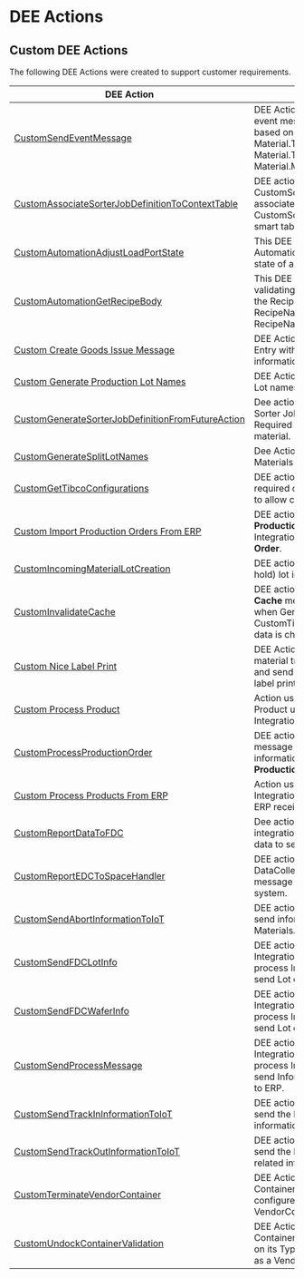 # DEE Actions

## Custom DEE Actions

The following DEE Actions were created to support customer requirements.

| DEE Action                     | Description       |
| ------                    | ------            |
| [CustomSendEventMessage](/cmf.custom.help/techspec>artifacts>deeactions>custom_send_event_message) | DEE Action used to publish Lot event messages to MessageBus based on Material action. E.g.: Material.TrackIn, Material.TrackOut, Material.MoveNext. |
| [CustomAssociateSorterJobDefinitionToContextTable](/cmf.custom.help/techspec>artifacts>deeactions>customassociatesorterjobdefinitiontocontexttable) | DEE action to create CustomSorterJobDefinition and associate to the context on CustomSorterJobDefinitionContext smart table. |
| [CustomAutomationAdjustLoadPortState](/cmf.custom.help/techspec>artifacts>deeactions>customautomationadjustloadportstate) | This DEE Action is triggered by IoT Automation in order to adjust the state of a Load Port. |
| [CustomAutomationGetRecipeBody](/cmf.custom.help/techspec>artifacts>deeactions>customautomationgetrecipebody) | This DEE is responsible for validating the Recipe and return the RecipeBody, the RecipeNameOnEquipment and RecipeName of a given Recipe. |
| [Custom Create Goods Issue Message](/cmf.custom.help/techspec>artifacts>deeactions>customcreategoodsissuemessage) | DEE Action to create an Integration Entry with Goods Issue information. |
| [Custom Generate Production Lot Names](/cmf.custom.help/techspec>artifacts>deeactions>customgenerateproductionlotnames) | DEE Action used to generate new Lot names. |
| [CustomGenerateSorterJobDefinitionFromFutureAction](/cmf.custom.help/techspec>artifacts>deeactions>customgeneratesorterjobdefinitionfromfutureaction) | Dee action to Generate a Custom Sorter Job Definition if exists a Required Future Action for a given material. |
| [CustomGenerateSplitLotNames](/cmf.custom.help/techspec>artifacts>deeactions>customgeneratesplitlotnames) | Dee Action used to generate Materials name for split lots. |
| [CustomGetTibcoConfigurations](/cmf.custom.help/techspec>artifacts>deeactions>customgettibcoconfigurations) | DEE action that retrieves the required configurations from MES to allow connecting to TibcoEMS. |
| [Custom Import Production Orders From ERP](/cmf.custom.help/techspec>artifacts>deeactions>customimportproductionordersfromerp) | DEE action to receive a list of **Production Orders** and create a Integration Entry per **Production Order**. |
| [CustomIncomingMaterialLotCreation](/cmf.custom.help/techspec>artifacts>deeactions>customincomingmateriallotcreation) | DEE action to create or update (on hold) lot incoming from ERP. |
| [CustomInvalidateCache](/cmf.custom.help/techspec>artifacts>deeactions>custominvalidatecache) | DEE action to publish an **Invalidate Cache** message to Message Bus when Generic Table CustomTibcoEMSGatewayResolver data is changed.. |
| [Custom Nice Label Print](/cmf.custom.help/techspec>artifacts>deeactions>customnicelabelprint) | DEE Action to be triggered on material track out to send retrieve and send information for the nice label printing. |
| [Custom Process Product](/cmf.custom.help/techspec>artifacts>deeactions>customprocessproduct) | Action used to create or update Product using body message of an Integration Entry. |
| [CustomProcessProductionOrder](/cmf.custom.help/techspec>artifacts>deeactions>customprocessproductionorder) | DEE action to receive a xml message with the needed information to create or update a **Production Order**. |
| [Custom Process Products From ERP](/cmf.custom.help/techspec>artifacts>deeactions>customprocessproductsfromerp) | Action used to create an Integration Entry per Product using ERP received message. |
| [CustomReportDataToFDC](/cmf.custom.help/techspec>artifacts>deeactions>customreportdatatofdc) | Dee action is triggered to create an integration entry with the material data to send to FDC. |
| [CustomReportEDCToSpaceHandler](/cmf.custom.help/techspec>artifacts>deeactions>customreportedctospacehandler) | DEE action to validate DataCollection and create a XML message to be sent to Space system. |
| [CustomSendAbortInformationToIoT](/cmf.custom.help/techspec>artifacts>deeactions>customsendabortinformationtoiot) | DEE action to Trigger IoT call to send information about Aborted Materials. |
| [CustomSendFDCLotInfo](/cmf.custom.help/techspec>artifacts>deeactions>customsendfdclotinfo) | DEE action to be triggered by the Integration Entry Handler to process Integration Entries and send Lot data to Onto FDC. |
| [CustomSendFDCWaferInfo](/cmf.custom.help/techspec>artifacts>deeactions>customsendfdcwaferinfo) | DEE action to be triggered by the Integration Entry Handler to process Integration Entries and send Lot data to Onto FDC. |
| [CustomSendProcessMessage](/cmf.custom.help/techspec>artifacts>deeactions>customsendprocessmessage) | DEE action to be triggered by the Integration Entry Handler to process Integration Entries and send Inform Goods Issue message to ERP. |
| [CustomSendTrackInInformationToIoT](/cmf.custom.help/techspec>artifacts>deeactions>customsendtrackininformationtoiot) | DEE action to Trigger IoT call to send the Materials TrackIn related information. |
| [CustomSendTrackOutInformationToIoT](/cmf.custom.help/techspec>artifacts>deeactions>customsendtrackoutinformationtoiot) | DEE action to Trigger IoT call to send the Materials Track Out related information. |
| [CustomTerminateVendorContainer](/cmf.custom.help/techspec>artifacts>deeactions>customterminatevendorcontainer) | DEE Action used to terminate a Container from a specific type configured as a VendorContainerType. |
| [CustomUndockContainerValidation](/cmf.custom.help/techspec>artifacts>deeactions>customundockcontainervalidation) | DEE Action used to validate if a Container can be undocked based on its Type being or not configured as a VendorContainerType. |


